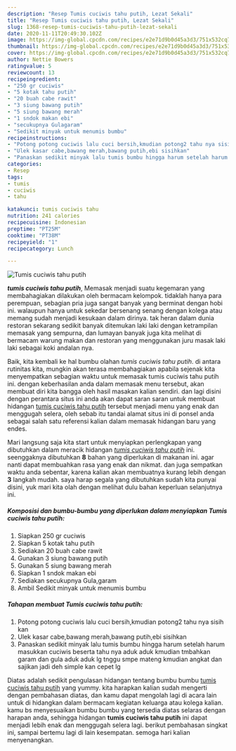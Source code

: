 ```yaml
---
description: "Resep Tumis cuciwis tahu putih, Lezat Sekali"
title: "Resep Tumis cuciwis tahu putih, Lezat Sekali"
slug: 1368-resep-tumis-cuciwis-tahu-putih-lezat-sekali
date: 2020-11-11T20:49:30.102Z
image: https://img-global.cpcdn.com/recipes/e2e71d9b0d45a3d3/751x532cq70/tumis-cuciwis-tahu-putih-foto-resep-utama.jpg
thumbnail: https://img-global.cpcdn.com/recipes/e2e71d9b0d45a3d3/751x532cq70/tumis-cuciwis-tahu-putih-foto-resep-utama.jpg
cover: https://img-global.cpcdn.com/recipes/e2e71d9b0d45a3d3/751x532cq70/tumis-cuciwis-tahu-putih-foto-resep-utama.jpg
author: Nettie Bowers
ratingvalue: 5
reviewcount: 13
recipeingredient:
- "250 gr cuciwis"
- "5 kotak tahu putih"
- "20 buah cabe rawit"
- "3 siung bawang putih"
- "5 siung bawang merah"
- "1 sndok makan ebi"
- "secukupnya Gulagaram"
- "Sedikit minyak untuk menumis bumbu"
recipeinstructions:
- "Potong potong cuciwis lalu cuci bersih,kmudian potong2 tahu nya sisih kan"
- "Ulek kasar cabe,bawang merah,bawang putih,ebi sisihkan"
- "Panaskan sedikit minyak lalu tumis bumbu hingga harum setelah harum masukkan cuciwis beserta tahu nya aduk aduk kmudian tmbahkan garam dan gula aduk aduk lg tnggu smpe mateng kmudian angkat dan sajikan jadi deh simple kan cepet lg"
categories:
- Resep
tags:
- tumis
- cuciwis
- tahu

katakunci: tumis cuciwis tahu 
nutrition: 241 calories
recipecuisine: Indonesian
preptime: "PT25M"
cooktime: "PT38M"
recipeyield: "1"
recipecategory: Lunch

---
```



![Tumis cuciwis tahu putih](https://img-global.cpcdn.com/recipes/e2e71d9b0d45a3d3/751x532cq70/tumis-cuciwis-tahu-putih-foto-resep-utama.jpg)

<b><i>tumis cuciwis tahu putih</i></b>, Memasak menjadi suatu kegemaran yang membahagiakan dilakukan oleh bermacam kelompok. tidaklah hanya para perempuan, sebagian pria juga sangat banyak yang berminat dengan hobi ini. walaupun hanya untuk sekedar bersenang senang dengan kolega atau memang sudah menjadi kesukaan dalam dirinya. tak heran dalam dunia restoran sekarang sedikit banyak ditemukan laki laki dengan ketrampilan memasak yang sempurna, dan lumayan banyak juga kita melihat di bermacam warung makan dan restoran yang menggunakan juru masak laki laki sebagai koki andalan nya.



Baik, kita kembali ke hal bumbu olahan <i>tumis cuciwis tahu putih</i>. di antara rutinitas kita, mungkin akan terasa membahagiakan apabila sejenak kita menyempatkan sebagian waktu untuk memasak tumis cuciwis tahu putih ini. dengan keberhasilan anda dalam memasak menu tersebut, akan membuat diri kita bangga oleh hasil masakan kalian sendiri. dan lagi disini dengan perantara situs ini anda akan dapat saran saran untuk membuat hidangan <u>tumis cuciwis tahu putih</u> tersebut menjadi menu yang enak dan menggugah selera, oleh sebab itu tandai alamat situs ini di ponsel anda sebagai salah satu referensi kalian dalam memasak hidangan baru yang endes.


Mari langsung saja kita start untuk menyiapkan perlengkapan yang dibutuhkan dalam meracik hidangan <u><i>tumis cuciwis tahu putih</i></u> ini. seenggaknya dibutuhkan <b>8</b> bahan yang diperlukan di makanan ini. agar nanti dapat membuahkan rasa yang enak dan nikmat. dan juga sempatkan waktu anda sebentar, karena kalian akan membuatnya kurang lebih dengan <b>3</b> langkah mudah. saya harap segala yang dibutuhkan sudah kita punyai disini, yuk mari kita olah dengan melihat dulu bahan keperluan selanjutnya ini.

<!--inarticleads1-->

##### Komposisi dan bumbu-bumbu yang diperlukan dalam menyiapkan Tumis cuciwis tahu putih:

1. Siapkan 250 gr cuciwis
1. Siapkan 5 kotak tahu putih
1. Sediakan 20 buah cabe rawit
1. Gunakan 3 siung bawang putih
1. Gunakan 5 siung bawang merah
1. Siapkan 1 sndok makan ebi
1. Sediakan secukupnya Gula,garam
1. Ambil Sedikit minyak untuk menumis bumbu




<!--inarticleads2-->

##### Tahapan membuat Tumis cuciwis tahu putih:

1. Potong potong cuciwis lalu cuci bersih,kmudian potong2 tahu nya sisih kan
1. Ulek kasar cabe,bawang merah,bawang putih,ebi sisihkan
1. Panaskan sedikit minyak lalu tumis bumbu hingga harum setelah harum masukkan cuciwis beserta tahu nya aduk aduk kmudian tmbahkan garam dan gula aduk aduk lg tnggu smpe mateng kmudian angkat dan sajikan jadi deh simple kan cepet lg




Diatas adalah sedikit pengulasan hidangan tentang bumbu bumbu <u>tumis cuciwis tahu putih</u> yang yummy. kita harapkan kalian sudah mengerti dengan pembahasan diatas, dan kamu dapat mengolah lagi di acara lain untuk di hidangkan dalam bermacam kegiatan keluarga atau kolega kalian. kamu bs menyesuaikan bumbu bumbu yang tersedia diatas selaras dengan harapan anda, sehingga hidangan <b>tumis cuciwis tahu putih</b> ini dapat menjadi lebih enak dan menggugah selera lagi. berikut pembahasan singkat ini, sampai bertemu lagi di lain kesempatan. semoga hari kalian menyenangkan.
